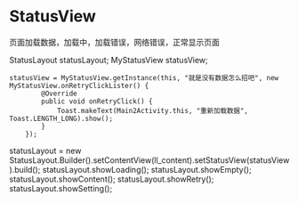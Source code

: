 # StatusView
页面加载数据，加载中，加载错误，网络错误，正常显示页面

 StatusLayout statusLayout;
 MyStatusView statusView;
  
    statusView = MyStatusView.getInstance(this, "就是没有数据怎么招吧", new MyStatusView.onRetryClickLister() {
            @Override
            public void onRetryClick() {
                Toast.makeText(Main2Activity.this, "重新加载数据", Toast.LENGTH_LONG).show();
            }
        });
  statusLayout =
                new StatusLayout.Builder().setContentView(ll_content).setStatusView(statusView).build();
  statusLayout.showLoading();
  statusLayout.showEmpty();
  statusLayout.showContent();
  statusLayout.showRetry();
  statusLayout.showSetting();
                 
   
